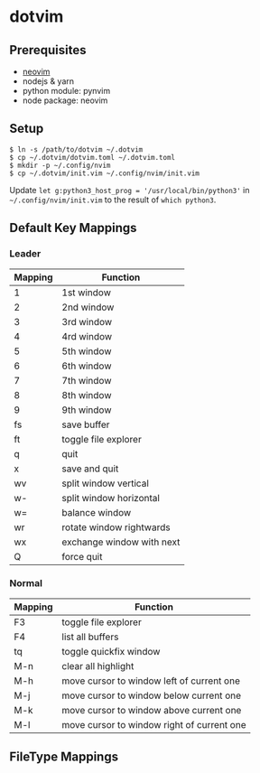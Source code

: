 dotvim
======

## Prerequisites

- [neovim](https://github.com/neovim/neovim)
- nodejs & yarn
- python module: pynvim
- node package: neovim

## Setup

```
$ ln -s /path/to/dotvim ~/.dotvim
$ cp ~/.dotvim/dotvim.toml ~/.dotvim.toml
$ mkdir -p ~/.config/nvim
$ cp ~/.dotvim/init.vim ~/.config/nvim/init.vim
```

Update `let g:python3_host_prog = '/usr/local/bin/python3'` in `~/.config/nvim/init.vim` to the result of `which python3`.

## Default Key Mappings
### Leader
| Mapping | Function |
| --- | --- |
| 1 | 1st window |
| 2 | 2nd window |
| 3 | 3rd window |
| 4 | 4rd window |
| 5 | 5th window |
| 6 | 6th window |
| 7 | 7th window |
| 8 | 8th window |
| 9 | 9th window |
| fs | save buffer |
| ft | toggle file explorer |
| q | quit |
| x | save and quit |
| wv | split window vertical |
| w- | split window horizontal |
| w= | balance window |
| wr | rotate window rightwards |
| wx | exchange window with next |
| Q | force quit |

### Normal
| Mapping | Function |
| --- | --- |
| F3 | toggle file explorer |
| F4 | list all buffers |
| tq | toggle quickfix window |
| M-n | clear all highlight |
| M-h | move cursor to window left of current one |
| M-j | move cursor to window below current one |
| M-k | move cursor to window above current one |
| M-l | move cursor to window right of current one |

## FileType Mappings

